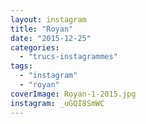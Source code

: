 ```yaml
---
layout: instagram
title: "Royan"
date: "2015-12-25"
categories: 
  - "trucs-instagrammes"
tags: 
  - "instagram"
  - "royan"
coverImage: Royan-1-2015.jpg
instagram: _uGQI8SmWC
---
```

